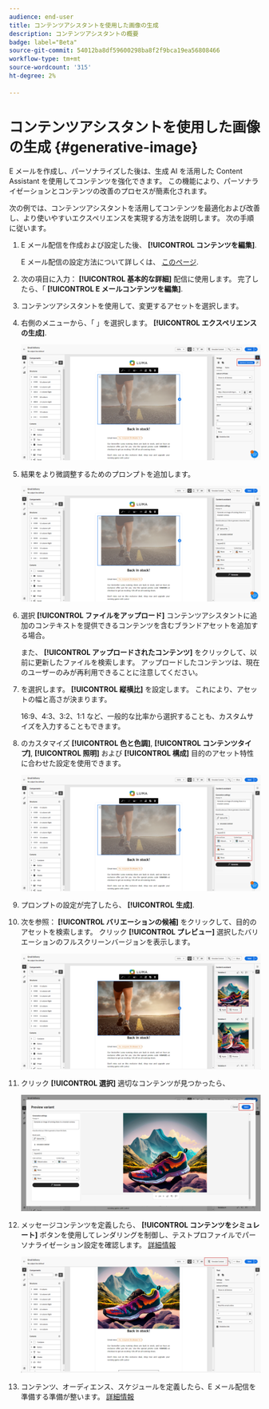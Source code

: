 ```yaml
---
audience: end-user
title: コンテンツアシスタントを使用した画像の生成
description: コンテンツアシスタントの概要
badge: label="Beta"
source-git-commit: 54012ba8df59600298ba8f2f9bca19ea56808466
workflow-type: tm+mt
source-wordcount: '315'
ht-degree: 2%

---
```



# コンテンツアシスタントを使用した画像の生成 {#generative-image}

E メールを作成し、パーソナライズした後は、生成 AI を活用した Content Assistant を使用してコンテンツを強化できます。 この機能により、パーソナライゼーションとコンテンツの改善のプロセスが簡素化されます。

次の例では、コンテンツアシスタントを活用してコンテンツを最適化および改善し、より使いやすいエクスペリエンスを実現する方法を説明します。 次の手順に従います。

1. E メール配信を作成および設定した後、 **[!UICONTROL コンテンツを編集]**.

   E メール配信の設定方法について詳しくは、 [このページ](../content/create-email-content.md).

1. 次の項目に入力： **[!UICONTROL 基本的な詳細]** 配信に使用します。 完了したら、「 **[!UICONTROL E メールコンテンツを編集]**.

1. コンテンツアシスタントを使用して、変更するアセットを選択します。

1. 右側のメニューから、「 」を選択します。 **[!UICONTROL エクスペリエンスの生成]**.

   ![](assets/image-genai-1.png)

1. 結果をより微調整するためのプロンプトを追加します。

   ![](assets/image-genai-2.png)

1. 選択 **[!UICONTROL ファイルをアップロード]** コンテンツアシスタントに追加のコンテキストを提供できるコンテンツを含むブランドアセットを追加する場合。

   また、 **[!UICONTROL アップロードされたコンテンツ]** をクリックして、以前に更新したファイルを検索します。 アップロードしたコンテンツは、現在のユーザーのみが再利用できることに注意してください。

1. を選択します。 **[!UICONTROL 縦横比]** を設定します。 これにより、アセットの幅と高さが決まります。

   16:9、4:3、3:2、1:1 など、一般的な比率から選択することも、カスタムサイズを入力することもできます。

1. のカスタマイズ **[!UICONTROL 色と色調]**, **[!UICONTROL コンテンツタイプ]**, **[!UICONTROL 照明]** および **[!UICONTROL 構成]** 目的のアセット特性に合わせた設定を使用できます。

   ![](assets/image-genai-3.png)

1. プロンプトの設定が完了したら、 **[!UICONTROL 生成]**.

1. 次を参照： **[!UICONTROL バリエーションの候補]** をクリックして、目的のアセットを検索します。 クリック **[!UICONTROL プレビュー]** 選択したバリエーションのフルスクリーンバージョンを表示します。

   ![](assets/image-genai-5.png)

1. クリック **[!UICONTROL 選択]** 適切なコンテンツが見つかったら、

   ![](assets/image-genai-6.png)

1. メッセージコンテンツを定義したら、 **[!UICONTROL コンテンツをシミュレート]** ボタンを使用してレンダリングを制御し、テストプロファイルでパーソナライゼーション設定を確認します。  [詳細情報](../preview-test/preview-content.md)

   ![](assets/image-genai-7.png)

1. コンテンツ、オーディエンス、スケジュールを定義したら、E メール配信を準備する準備が整います。 [詳細情報](../monitor/prepare-send.md)